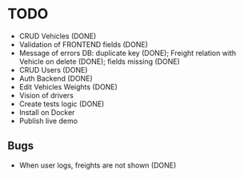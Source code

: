 # TODO
- CRUD Vehicles (DONE)
- Validation of FRONTEND fields (DONE)
- Message of errors DB: duplicate key (DONE); Freight relation with Vehicle on delete (DONE); fields missing (DONE)
- CRUD Users (DONE) 
- Auth Backend (DONE)
- Edit Vehicles Weights (DONE) 
- Vision of drivers
- Create tests logic (DONE)
- Install on Docker
- Publish live demo

## Bugs

 - When user logs, freights are not shown (DONE)
